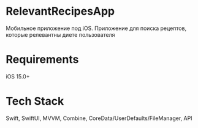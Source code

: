 # RelevantRecipesApp
Мобильное приложение под iOS. Приложение для поиска рецептов, которые релевантны диете пользователя

# Requirements
iOS 15.0+

# Tech Stack
Swift, SwiftUI, MVVM, Combine, CoreData/UserDefaults/FileManager, API
